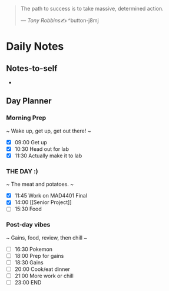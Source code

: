 > The path to success is to take massive, determined action.
>
> &mdash; <cite>Tony Robbins</cite>✍️
^button-j8mj
# Daily Notes
## Notes-to-self
- 

## Day Planner
### Morning Prep
~
Wake up, get up, get out there!
~
- [x] 09:00 Get up
- [x] 10:30 Head out for lab
- [x] 11:30 Actually make it to lab

### THE DAY :)
~
The meat and potatoes.
~
- [x] 11:45 Work on MAD4401 Final
- [x] 14:00 [[Senior Project]]
- [ ] 15:30 Food

### Post-day vibes
~
Gains, food, review, then chill
~
- [ ] 16:30 Pokemon
- [ ] 18:00 Prep for gains
- [ ] 18:30 Gains
- [ ] 20:00 Cook/eat dinner
- [ ] 21:00 More work or chill
- [ ] 23:00 END